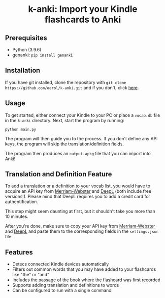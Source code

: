 <div align="center">

# k-anki: Import your Kindle flashcards to Anki

</div>

## Prerequisites

- Python (3.9.6)
- genanki: `pip install genanki`

## Installation

If you have git installed, clone the repository with `git clone https://github.com/oerol/k-anki.git` and if you don't, click [here](https://github.com/oerol/k-anki/archive/refs/heads/main.zip).

## Usage

To get started, either connect your Kindle to your PC or place a `vocab.db` file in the `k-anki` directory. Next, start the program by running:

```
python main.py
```

The program will then guide you to the process. If you don't define any API keys, the program will skip the translation/definition fields.

The program then produces an `output.apkg` file that you can import into Anki!

## Translation and Definition Feature

To add a translation or a definition to your vocab list, you would have to acquire an API key from [Merriam-Webster](https://dictionaryapi.com/register/index) and [DeepL](https://www.deepl.com/pro-api?cta=header-pro-api/) (both include free versions!). Please mind that DeepL requires you to add a credit card for authentification.

This step might seem daunting at first, but it shouldn't take you more than 10 minutes.

After you're done, make sure to copy your API key from [Merriam-Webster](https://dictionaryapi.com/account/my-keys) and [DeepL](https://www.deepl.com/account/summary) and paste them to the corresponding fields in the `settings.json` file.

## Features

- Detecs connected Kindle devices automatically
- Filters out common words that you may have added to your flashcards like "the" or "and"
- Includes the passage of the book where the flashcard was first recorded
- Supports adding translation and definitions to words
- Can be configured to run with a single command
